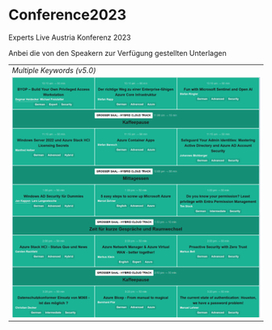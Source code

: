 # Conference2023
Experts Live Austria Konferenz 2023

Anbei die von den Speakern zur Verfügung gestellten Unterlagen


<table border="0">
  <tr>
    <td colspan="3"><i>Multiple Keywords (v5.0)</i></td>
  </tr>
  <tr>
    <td align="center" width="auto"><img src ="ELATAgenda2023.png" /></td>
  </tr>
</table>
